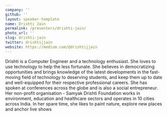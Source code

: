 ```yaml
---
company: ''
github: ''
layout: speaker-template
name: Drishti Jain
permalink: /presenters/drishti-jain/
photo_url: ''
slug: drishti-jain
twitter: drishtijjain
website: https://medium.com/@drishtijjain
---
```


Drishti is a Computer Engineer and a technology enthusiast. She loves to use technology to help the less fortunate. She believes in democratizing opportunities and brings knowledge of the latest developments in the fast-moving field of technology to deserving students, and keep them up to date and well-equipped for their respective professional careers.
She has spoken at conferences across the globe and is also a social entrepreneur. Her non-profit organisation - Samyak Drishti Foundation works in environment, education and healthcare sectors and operates in 10 cities across India.
In her spare time, she likes to paint nature, explore new places and anchor live shows